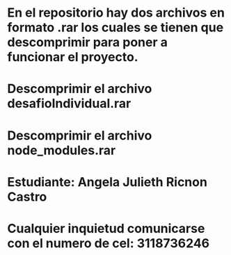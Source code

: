 # En el repositorio hay dos archivos en formato .rar los cuales se tienen que descomprimir para poner a funcionar el proyecto.
# Descomprimir el archivo desafioIndividual.rar
# Descomprimir el archivo node_modules.rar

# Estudiante: Angela Julieth Ricnon Castro
# Cualquier inquietud comunicarse con el numero de cel: 3118736246

